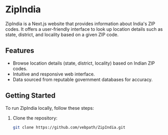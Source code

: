 # ZipIndia

ZipIndia is a Next.js website that provides information about India's ZIP codes. It offers a user-friendly interface to look up location details such as state, district, and locality based on a given ZIP code.

## Features

- Browse location details (state, district, locality) based on Indian ZIP codes.
- Intuitive and responsive web interface.
- Data sourced from reputable government databases for accuracy.

## Getting Started

To run ZipIndia locally, follow these steps:

1. Clone the repository:
   ```bash
   git clone https://github.com/vebpath/ZipIndia.git
